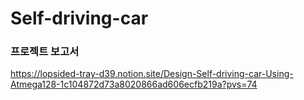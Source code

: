 # Self-driving-car

### 프로젝트 보고서 
https://lopsided-tray-d39.notion.site/Design-Self-driving-car-Using-Atmega128-1c104872d73a8020866ad606ecfb219a?pvs=74
